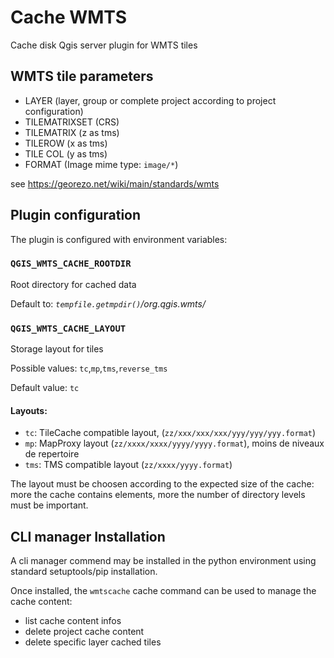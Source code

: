 # Cache WMTS

Cache disk Qgis server plugin for WMTS tiles  

## WMTS tile parameters

* LAYER (layer, group or complete project according to project configuration)
* TILEMATRIXSET (CRS)
* TILEMATRIX (z as tms)
* TILEROW (x as tms)
* TILE COL (y as tms)
* FORMAT (Image mime type: `image/*`)

see https://georezo.net/wiki/main/standards/wmts

## Plugin configuration

The plugin is configured with environment variables:

### `QGIS_WMTS_CACHE_ROOTDIR`

Root directory for cached data

Default to: *`tempfile.getmpdir()`/org.qgis.wmts/*

### `QGIS_WMTS_CACHE_LAYOUT`

Storage layout for tiles

Possible values: `tc`,`mp`,`tms`,`reverse_tms`

Default value: `tc`

#### Layouts:

- `tc`: TileCache compatible layout, (`zz/xxx/xxx/xxx/yyy/yyy/yyy.format`)
- `mp`: MapProxy layout (`zz/xxxx/xxxx/yyyy/yyyy.format`), moins de niveaux de repertoire
- `tms`: TMS compatible layout (`zz/xxxx/yyyy.format`)

The layout must be choosen according to the expected size of the cache: more the cache contains
elements, more the number of directory levels must be important. 

## CLI manager Installation

A cli manager commend may be installed in the python environment using standard setuptools/pip installation.

Once installed, the `wmtscache` cache command can be used to manage the cache content:

- list cache content infos
- delete project cache content
- delete specific layer cached tiles  
 


